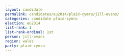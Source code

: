 ```yaml
---
layout: candidate
permalink: candidates/eu2014/plaid-cymru/jill-evans/
categories: candidate plaid-cymru
election: eu2014
list-rank: 1
list-rank-ordinal: 1st
person: jill-evans
region: wales
party: plaid-cymru
---
```

